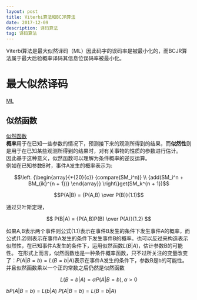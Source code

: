 ```yaml
---
layout: post
title: Viterbi算法和BCJR算法
date: 2017-12-09
description: 译码算法
tag: 译码算法
---
```


Viterbi算法是最大似然译码（ML）因此码字的误码率是被最小化的，而BCJR算法属于最大后验概率译码其信息位误码率被最小化。

# 最大似然译码

[ML](https://zh.wikipedia.org/wiki/%E6%9C%80%E5%A4%A7%E4%BC%BC%E7%84%B6%E4%BC%B0%E8%AE%A1 "https://zh.wikipedia.org/wiki/%E6%9C%80%E5%A4%A7%E4%BC%BC%E7%84%B6%E4%BC%B0%E8%AE%A1")

## 似然函数

[似然函数](https://zh.wikipedia.org/wiki/%E4%BC%BC%E7%84%B6%E5%87%BD%E6%95%B0 "https://zh.wikipedia.org/wiki/%E4%BC%BC%E7%84%B6%E5%87%BD%E6%95%B0")
<br />
**概率**用于在已知一些参数的情况下，预测接下来的观测所得到的结果，而**似然性**则是用于在已知某些观测所得到的结果时，对有关事物的性质的参数进行估计。
<br />
因此基于这种意义，似然函数可以理解为条件概率的逆反运算。
<br />例如在已知参数B时，事件A发生的概率表示为:

$$\left. {\begin{array}{*{20}{c}}
  {compare(SM_i^n)} \\ 
  {add(SM_i^n + BM_{ik}^{n + 1})} 
\end{array}} \right\}get(SM_k^{n + 1})$$

$$P(A|B) = {P(A,B) \over P(B)}(1.1)$$

通过贝叶斯定理，

$$ P(B|A) = {P(A,B)P(B) \over P(A)}(1.2) $$

如果A,B表示两个事件则公式(1.1)表示在事件B发生的条件下发生事件A的概率，而公式(1.2)则表示在事件A发生的条件下发生事件B的概率。也可以反过来构造表示似然性，在已知事件A发生的条件下，运用似然函数$L(B|A)$，估计参数B的可能性。
在形式上而言，似然函数也是一种条件概率函数，只不过所关注的变量改变了：${P(A|B = b) = L(B = b|A)}$表示在事件A发生的条件下，参数B是b的可能性。并且似然函数乘以一个正的常数之后仍然是似然函数

$$L(B=b|A)=\alpha P(A|B=b),\alpha > 0$$

$bP(A|B=b)=L(b|A)$ 
$P(A|B = b) = L(B = b|A)$
